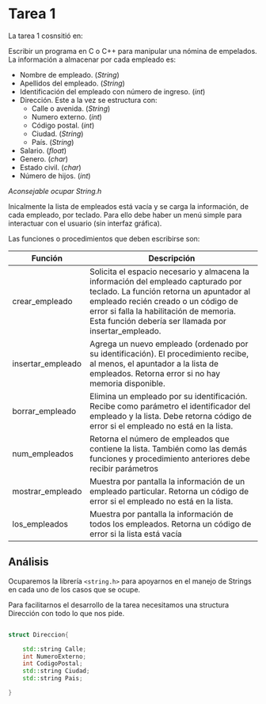 # Tarea 1

La tarea 1 cosnsitió en:

Escribir un programa en C o C++ para manipular una nómina de empelados. La información a almacenar por cada empleado es:

- Nombre de empleado. (*String*)
- Apellidos del empleado. (*String*)
- Identificación del empleado con número de ingreso. (*int*)
- Dirección. Este a la vez se estructura con:
    - Calle o avenida. (*String*)
    - Numero externo. (*int*)
    - Código postal. (*int*)
    - Ciudad. (*String*)
    - País. (*String*)
- Salario. (*float*)
- Genero. (*char*)
- Estado civil. (*char*)
- Número de hijos. (*int*)

*Aconsejable ocupar String.h*

Inicalmente la lista de empleados está vacía y se carga la información, de cada empleado, por teclado. Para ello debe haber un menú simple para interactuar con el usuario (sin interfaz gráfica).

Las funciones o procedimientos que deben escribirse son:

| Función            | Descripción               | 
|--------------------|---------------------------|
| crear_empleado     | Solicita el espacio necesario y almacena la información del empleado capturado por teclado. La función retorna un apuntador al empleado recién creado o un código de error si falla la habilitación  de  memoria.  Esta  función  debería  ser  llamada  por insertar_empleado. |
| insertar_empleado  | Agrega  un  nuevo  empleado  (ordenado  por  su  identificación).  El procedimiento recibe, al menos, el apuntador a la lista de empleados. Retorna error si no hay memoria disponible. |
| borrar_empleado    | Elimina un empleado por su identificación. Recibe como parámetro el identificador del empleado y la lista. Debe retorna código de error si el empleado no está en la lista. |
| num_empleados      | Retorna el número de empleados que contiene la lista. También como las demás funciones y procedimiento anteriores debe recibir parámetros |
| mostrar_empleado   | Muestra por pantalla la información de un empleado particular. Retorna un código de error si el empleado no está en la lista. |
| los_empleados      | Muestra por pantalla la información de todos los empleados. Retorna un código de error si la lista está vacía

## Análisis

Ocuparemos la librería `<string.h>` para apoyarnos en el manejo de Strings en cada uno de los casos que se ocupe.

Para facilitarnos el desarrollo de la tarea necesitamos una structura Dirección con todo lo que nos pide. 

~~~ C++

struct Direccion{

    std::string Calle;
    int NumeroExterno;
    int CodigoPostal;
    std::string Ciudad;
    std::string Pais;

}

~~~

